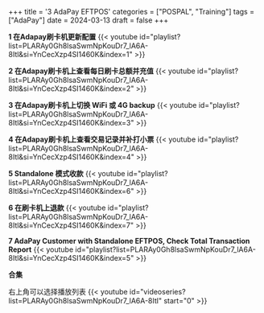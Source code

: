 +++
title = '3 AdaPay EFTPOS'
categories = ["POSPAL", "Training"]
tags = ["AdaPay"]
date = 2024-03-13
draft = false
+++




**1 在Adapay刷卡机更新配置**
{{< youtube id="playlist?list=PLARAy0Gh8lsaSwmNpKouDr7_lA6A-8Itl&si=YnCecXzp4SI1460K&index=1" >}}

**2 在Adapay刷卡机上查看每日刷卡总额并充值**
{{< youtube id="playlist?list=PLARAy0Gh8lsaSwmNpKouDr7_lA6A-8Itl&si=YnCecXzp4SI1460K&index=2" >}}

**3 在Adapay刷卡机上切换 WiFi 或 4G backup**
{{< youtube id="playlist?list=PLARAy0Gh8lsaSwmNpKouDr7_lA6A-8Itl&si=YnCecXzp4SI1460K&index=3" >}}

**4 在Adapay刷卡机上查看交易记录并补打小票**
{{< youtube id="playlist?list=PLARAy0Gh8lsaSwmNpKouDr7_lA6A-8Itl&si=YnCecXzp4SI1460K&index=4" >}}

**5 Standalone 模式收款**
{{< youtube id="playlist?list=PLARAy0Gh8lsaSwmNpKouDr7_lA6A-8Itl&si=YnCecXzp4SI1460K&index=6" >}}

**6 在刷卡机上退款**
{{< youtube id="playlist?list=PLARAy0Gh8lsaSwmNpKouDr7_lA6A-8Itl&si=YnCecXzp4SI1460K&index=7" >}}

**7 AdaPay Customer with Standalone EFTPOS, Check Total Transaction Report**
{{< youtube id="playlist?list=PLARAy0Gh8lsaSwmNpKouDr7_lA6A-8Itl&si=YnCecXzp4SI1460K&index=5" >}}


**合集**

右上角可以选择播放列表
{{< youtube id="videoseries?list=PLARAy0Gh8lsaSwmNpKouDr7_lA6A-8Itl"  start="0" >}}
